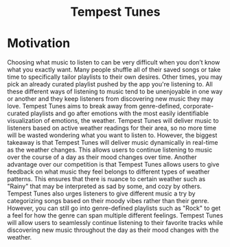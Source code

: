 <h1 align="center"><strong>Tempest Tunes</strong></h2>

<h1>Motivation</h1>
<p>
    Choosing what music to listen to can be very difficult when you don’t know what you exactly want. Many people shuffle all of their saved songs or take time to specifically tailor playlists to their own desires. Other times, you may pick an already curated playlist pushed by the app you're listening to. All these different ways of listening to music tend to be unenjoyable in one way or another and they keep listeners from discovering new music they may love. Tempest Tunes aims to break away from genre-defined, corporate-curated playlists and go after emotions with the most easily identifiable visualization of emotions, the weather. Tempest Tunes will deliver music to listeners based on active weather readings for their area, so no more time will be wasted wondering what you want to listen to. However, the biggest takeaway is that Tempest Tunes will deliver music dynamically in real-time as the weather changes. This allows users to continue listening to music over the course of a day as their mood changes over time. Another advantage over our competition is that Tempest Tunes allows users to give feedback on what music they feel belongs to different types of weather patterns. This ensures that there is nuance to certain weather such as "Rainy" that may be interpreted as sad by some, and cozy by others. Tempest Tunes also urges listeners to give different music a try by categorizing songs based on their moody vibes rather than their genre. However, you can still go into genre-defined playlists such as "Rock" to get a feel for how the genre can span multiple different feelings. Tempest Tunes will allow users to seamlessly continue listening to their favorite tracks while discovering new music throughout the day as their mood changes with the weather.

</p>



